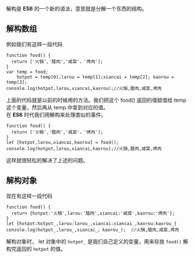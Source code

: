 解构是 **ES6** 的一个新的语法，意思就是分解一个东西的结构。    
## 解构数组      
例如我们有这样一段代码    
     
	function food() {
	  return ['火锅','腊肉','咸菜'，'烤肉'];
	}     
	var temp = food;    
	    hotpot = temp[0];larou = temp[1];xiancai = temp[2]; kaorou = temp[3];    
	console.log(hotpot,larou,xiancai,kaorou);//火锅,腊肉,咸菜,烤肉     
上面的代码就是以前的时候用的方法。我们把这个 food() 返回的值赋值给 temp 这个变量，然后再从 temp 中拿到对应的值。    
在 **ES6** 时代我们用解构来处理类似的事件。    
     
	function food() {
	  return ['火锅','腊肉','咸菜'，'烤肉'];
	}     
	let [hotpot,larou,xiancai,kaorou] = food();    
	console.log(hotpot,larou,xiancai,kaorou);//火锅,腊肉,咸菜,烤肉     
这样就很轻松的解决了上述的问题。     
## 解构对象    
现在有这样一段代码      
      
	function food() {
	  return {hotpot:'火锅',larou:'腊肉',xiancai:'咸菜',kaorou:'烤肉'};
	}         
	let {hotpot:hotpot_,larou:larou_,xiancai:xiancai_,kaorou:kaorou_}     
	console.log(hotpot_,larou_,xiancai_，kaorou_);  //火锅,腊肉,咸菜,烤肉     
解构对象时， let 对象中的 `hotpot_` 是我们自己定义的变量，用来存放 `food()` 解构完返回的 `hotpot` 的值。
	